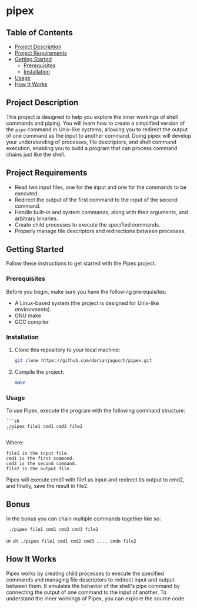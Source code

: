 # pipex

## Table of Contents
- [Project Description](#project-description)
- [Project Requirements](#project-requirements)
- [Getting Started](#getting-started)
  - [Prerequisites](#prerequisites)
  - [Installation](#installation)
- [Usage](#usage)
- [How It Works](#how-it-works)

## Project Description

This project is designed to help you explore the inner workings of shell commands and piping. You will learn how to create a simplified version of the `pipe` command in Unix-like systems, allowing you to redirect the output of one command as the input to another command.
Doing pipex will develop your understanding of processes, file descriptors, and shell command execution, enabling you to build a program that can process command chains just like the shell.

## Project Requirements

- Read two input files, one for the input and one for the commands to be executed.
- Redirect the output of the first command to the input of the second command.
- Handle built-in and system commands, along with their arguments, and arbitrary binaries.
- Create child processes to execute the specified commands.
- Properly manage file descriptors and redirections between processes.

## Getting Started

Follow these instructions to get started with the Pipex project.

### Prerequisites

Before you begin, make sure you have the following prerequisites:

- A Linux-based system (the project is designed for Unix-like environments).
- GNU make
- GCC compiler

### Installation

1. Clone this repository to your local machine:

   ```sh
   git clone https://github.com/dorianjagusch/pipex.git
   ```

2. Compile the project:

     ```sh
     make
     ```

### Usage

To use Pipex, execute the program with the following command structure:
    
    ```sh
    ./pipex file1 cmd1 cmd2 file2
    ```

Where:

    file1 is the input file.
    cmd1 is the first command.
    cmd2 is the second command.
    file2 is the output file.

Pipex will execute cmd1 with file1 as input and redirect its output to cmd2, and finally, save the result in file2.

## Bonus

 In the bonus you can chain multiple commands together like so:

   ```sh
    ./pipex file1 cmd1 cmd2 cmd3 file2
   ```

  or
    ```sh
    ./pipex file1 cmd1 cmd2 cmd3 .... cmdn file2
    ```

## How It Works

Pipex works by creating child processes to execute the specified commands and managing file descriptors to redirect input and output between them. It emulates the behavior of the shell's pipe command by connecting the output of one command to the input of another.
To understand the inner workings of Pipex, you can explore the source code.
